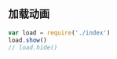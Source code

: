 ## 加载动画

<script src="./require.pack.js"></script>

````js
var load = require('./index')
load.show()
// load.hide()
````
